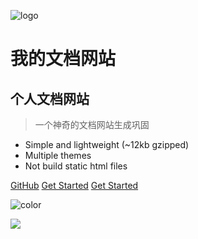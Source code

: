 <!-- 封面常用配置 -->

<!-- 头像 -->

![logo](http://img.hhlmy.xyz/IMG/Head_sculpture/team-1.jpg)

<!-- 标题 -->

# 我的文档网站

## 个人文档网站

> 一个神奇的文档网站生成巩固

- Simple and lightweight (~12kb gzipped)
- Multiple themes
- Not build static html files

<!-- 图标和链接 -->

[GitHub](https://github.com/docsifyjs/docsify/)
[Get Started](#quick-start)
[Get Started](#quick-start)

<!-- 背景色（二选一） -->

![color](#2f4253)

<!-- 背景图（二选一） -->

![](http://img.hhlmy.xyz/Work/Other/IMG-HQ-022.jpg)
